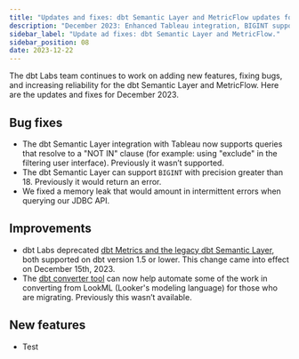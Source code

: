 ```yaml
---
title: "Updates and fixes: dbt Semantic Layer and MetricFlow updates for December 2023."
description: "December 2023: Enhanced Tableau integration, BIGINT support, LookML to MetricFlow conversion, and deprecation of legacy features."
sidebar_label: "Update ad fixes: dbt Semantic Layer and MetricFlow."
sidebar_position: 08
date: 2023-12-22
---
```

The dbt Labs team continues to work on adding new features, fixing bugs, and increasing reliability for the dbt Semantic Layer and MetricFlow. Here are the updates and fixes for December 2023.

## Bug fixes
- The dbt Semantic Layer integration with Tableau now supports queries that resolve to a "NOT IN" clause (for example: using "exclude" in the filtering user interface). Previously it wasn’t supported.
- The dbt Semantic Layer can support `BIGINT` with precision greater than 18. Previously it would return an error.
- We fixed a memory leak that would amount in intermittent errors when querying our JDBC API.

## Improvements
- dbt Labs deprecated [dbt Metrics and the legacy dbt Semantic Layer](/docs/dbt-versions/release-notes/Dec-2023/legacy-sl), both supported on dbt version 1.5 or lower. This change came into effect on December 15th, 2023.
- The [dbt converter tool](https://github.com/dbt-labs/dbt-converter) can now help automate some of the work in converting from LookML (Looker's modeling language) for those who are migrating. Previously this wasn’t available. 

## New features
- Test
